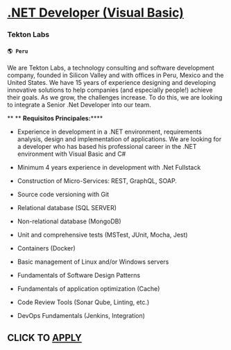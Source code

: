 # [.NET Developer (Visual Basic)](https://www.remotewlb.com/apply/net-developer-visual-basic)  
### Tekton Labs  
#### `🌎 Peru`  

We are Tekton Labs, a technology consulting and software development company, founded in Silicon Valley and with offices in Peru, Mexico and the United States. We have 15 years of experience designing and developing innovative solutions to help companies (and especially people!) achieve their goals. As we grow, the challenges increase. To do this, we are looking to integrate a Senior .Net Developer into our team.

 ** ** **Requisitos **Principales:********

  * Experience in development in a .NET environment, requirements analysis, design and implementation of applications. We are looking for a developer who has based his professional career in the .NET environment with Visual Basic and C#

  * Minimum 4 years experience in development with .Net Fullstack

  * Construction of Micro-Services: REST, GraphQL, SOAP.
  * Source code versioning with Git
  * Relational database (SQL SERVER)
  * Non-relational database (MongoDB)
  * Unit and comprehensive tests (MSTest, JUnit, Mocha, Jest)
  * Containers (Docker)
  * Basic management of Linux and/or Windows servers
  * Fundamentals of Software Design Patterns
  * Fundamentals of application optimization (Cache)
  * Code Review Tools (Sonar Qube, Linting, etc.)
  * DevOps Fundamentals (Jenkins, Integration)

  
## CLICK TO [APPLY](https://www.remotewlb.com/apply/net-developer-visual-basic)

